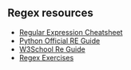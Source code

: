 ## Regex resources

- [Regular Expression Cheatsheet](https://cheatography.com/davechild/cheat-sheets/regular-expressions/)
- [Python Official RE Guide](https://docs.python.org/3/library/re.html)
- [W3School Re Guide](https://www.w3schools.com/python/python_regex.asp)
- [Regex Exercises](https://www.w3resource.com/python-exercises/re/)
